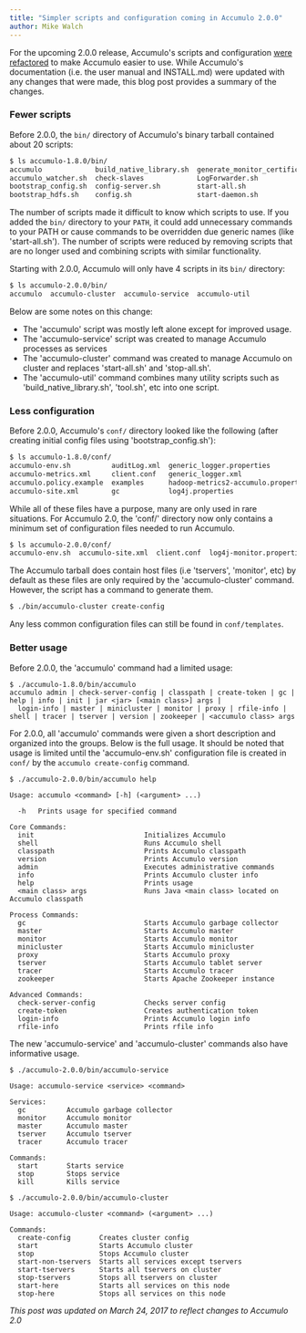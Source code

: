 ```yaml
---
title: "Simpler scripts and configuration coming in Accumulo 2.0.0"
author: Mike Walch
---
```


For the upcoming 2.0.0 release, Accumulo's scripts and configuration [were refactored][ACCUMULO-4490]
to make Accumulo easier to use. While Accumulo's documentation (i.e. the user
manual and INSTALL.md) were updated with any changes that were made, this blog post provides
a summary of the changes.

### Fewer scripts

Before 2.0.0, the `bin/` directory of Accumulo's binary tarball contained about 20 scripts:

```bash
$ ls accumulo-1.8.0/bin/
accumulo             build_native_library.sh  generate_monitor_certificate.sh  start-here.sh    stop-server.sh
accumulo_watcher.sh  check-slaves             LogForwarder.sh                  start-server.sh  tdown.sh
bootstrap_config.sh  config-server.sh         start-all.sh                     stop-all.sh      tool.sh
bootstrap_hdfs.sh    config.sh                start-daemon.sh                  stop-here.sh     tup.sh
```

The number of scripts made it difficult to know which scripts to use.  If you added the `bin/` directory to your 
`PATH`, it could add unnecessary commands to your PATH or cause commands to be overridden due generic names
(like 'start-all.sh'). The number of scripts were reduced by removing scripts that are no longer used and combining
scripts with similar functionality.

Starting with 2.0.0, Accumulo will only have 4 scripts in its `bin/` directory:

```bash
$ ls accumulo-2.0.0/bin/
accumulo  accumulo-cluster  accumulo-service  accumulo-util
```

Below are some notes on this change:

* The 'accumulo' script was mostly left alone except for improved usage.
* The 'accumulo-service' script was created to manage Accumulo processes as services
* The 'accumulo-cluster' command was created to manage Accumulo on cluster and replaces 'start-all.sh' and 'stop-all.sh'.
* The 'accumulo-util' command combines many utility scripts such as 'build_native_library.sh', 'tool.sh', etc into one script.

### Less configuration

Before 2.0.0, Accumulo's `conf/` directory looked like the following (after creating initial config files
using 'bootstrap_config.sh'):

```bash
$ ls accumulo-1.8.0/conf/
accumulo-env.sh          auditLog.xml  generic_logger.properties            masters                    slaves
accumulo-metrics.xml     client.conf   generic_logger.xml                   monitor                    templates
accumulo.policy.example  examples      hadoop-metrics2-accumulo.properties  monitor_logger.properties  tracers
accumulo-site.xml        gc            log4j.properties                     monitor_logger.xml
```

While all of these files have a purpose, many are only used in rare situations. For Accumulo 2.0, the 'conf/'
directory now only contains a minimum set of configuration files needed to run Accumulo.

```bash
$ ls accumulo-2.0.0/conf/
accumulo-env.sh  accumulo-site.xml  client.conf  log4j-monitor.properties  log4j.properties  log4j-service.properties  templates
```

The Accumulo tarball does contain host files (i.e 'tservers', 'monitor', etc) by default as these files are only required by
the 'accumulo-cluster' command. However, the script has a command to generate them.

```bash
$ ./bin/accumulo-cluster create-config
```

Any less common configuration files can still be found in `conf/templates`.

### Better usage

Before 2.0.0, the 'accumulo' command had a limited usage:

```
$ ./accumulo-1.8.0/bin/accumulo
accumulo admin | check-server-config | classpath | create-token | gc | help | info | init | jar <jar> [<main class>] args |
  login-info | master | minicluster | monitor | proxy | rfile-info | shell | tracer | tserver | version | zookeeper | <accumulo class> args
```

For 2.0.0, all 'accumulo' commands were given a short description and organized into the groups.  Below is
the full usage. It should be noted that usage is limited until the 'accumulo-env.sh' configuration file is
created in `conf/` by the `accumulo create-config` command.

```
$ ./accumulo-2.0.0/bin/accumulo help

Usage: accumulo <command> [-h] (<argument> ...)

  -h   Prints usage for specified command

Core Commands:
  init                           Initializes Accumulo
  shell                          Runs Accumulo shell
  classpath                      Prints Accumulo classpath
  version                        Prints Accumulo version
  admin                          Executes administrative commands
  info                           Prints Accumulo cluster info
  help                           Prints usage
  <main class> args              Runs Java <main class> located on Accumulo classpath

Process Commands:
  gc                             Starts Accumulo garbage collector
  master                         Starts Accumulo master
  monitor                        Starts Accumulo monitor
  minicluster                    Starts Accumulo minicluster
  proxy                          Starts Accumulo proxy
  tserver                        Starts Accumulo tablet server
  tracer                         Starts Accumulo tracer
  zookeeper                      Starts Apache Zookeeper instance

Advanced Commands:
  check-server-config            Checks server config
  create-token                   Creates authentication token
  login-info                     Prints Accumulo login info
  rfile-info                     Prints rfile info
```

The new 'accumulo-service' and 'accumulo-cluster' commands also have informative usage.

```
$ ./accumulo-2.0.0/bin/accumulo-service 

Usage: accumulo-service <service> <command>

Services:
  gc          Accumulo garbage collector
  monitor     Accumulo monitor
  master      Accumulo master
  tserver     Accumulo tserver
  tracer      Accumulo tracer

Commands:
  start       Starts service
  stop        Stops service
  kill        Kills service

$ ./accumulo-2.0.0/bin/accumulo-cluster 

Usage: accumulo-cluster <command> (<argument> ...)

Commands:
  create-config       Creates cluster config
  start               Starts Accumulo cluster
  stop                Stops Accumulo cluster
  start-non-tservers  Starts all services except tservers
  start-tservers      Starts all tservers on cluster
  stop-tservers       Stops all tservers on cluster
  start-here          Starts all services on this node
  stop-here           Stops all services on this node
```

*This post was updated on March 24, 2017 to reflect changes to Accumulo 2.0*

[ACCUMULO-4490]: https://issues.apache.org/jira/browse/ACCUMULO-4490

